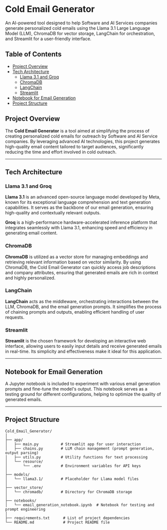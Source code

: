 # Cold Email Generator

An AI-powered tool designed to help Software and AI Services companies generate personalized cold emails using the Llama 3.1 Large Language Model (LLM), ChromaDB for vector storage, LangChain for orchestration, and Streamlit for a user-friendly interface.

## Table of Contents

- [Project Overview](#project-overview)
- [Tech Architecture](#tech-architecture)
  - [Llama 3.1 and Groq](#llama-31-and-groq)
  - [ChromaDB](#chromadb)
  - [LangChain](#langchain)
  - [Streamlit](#streamlit)
- [Notebook for Email Generation](#notebook-for-email-generation)
- [Project Structure](#project-structure)


## Project Overview

The **Cold Email Generator** is a tool aimed at simplifying the process of creating personalized cold emails for outreach by Software and AI Service companies. By leveraging advanced AI technologies, this project generates high-quality email content tailored to target audiences, significantly reducing the time and effort involved in cold outreach.

---

## Tech Architecture

### Llama 3.1 and Groq

**Llama 3.1** is an advanced open-source language model developed by Meta, known for its exceptional language comprehension and text generation capabilities. It serves as the backbone of our email generation, ensuring high-quality and contextually relevant outputs.

**Groq** is a high-performance hardware-accelerated inference platform that integrates seamlessly with Llama 3.1, enhancing speed and efficiency in generating email content.

### ChromaDB

**ChromaDB** is utilized as a vector store for managing embeddings and retrieving relevant information based on vector similarity. By using ChromaDB, the Cold Email Generator can quickly access job descriptions and company attributes, ensuring that generated emails are rich in context and highly personalized.

### LangChain

**LangChain** acts as the middleware, orchestrating interactions between the LLM, ChromaDB, and the email generation prompts. It simplifies the process of chaining prompts and outputs, enabling efficient handling of user requests.

### Streamlit

**Streamlit** is the chosen framework for developing an interactive web interface, allowing users to easily input details and receive generated emails in real-time. Its simplicity and effectiveness make it ideal for this application.

---

## Notebook for Email Generation

A Jupyter notebook is included to experiment with various email generation prompts and fine-tune the model's output. This notebook serves as a testing ground for different configurations, helping to optimize the quality of generated emails.

---

## Project Structure

```plaintext
Cold_Email_Generator/
│
├── app/
│   ├── main.py          # Streamlit app for user interaction
│   ├── chains.py        # LLM chain management (prompt generation, output parsing)
│   ├── utils.py         # Utility functions for text processing
│   └── resource/
│       └── .env         # Environment variables for API keys
│
├── models/
│   └── llama3.1/        # Placeholder for Llama model files
│
├── vector_store/
│   └── chromadb/        # Directory for ChromaDB storage
│
├── notebooks/
│   └── email_generation_notebook.ipynb  # Notebook for testing and prompt engineering
│
├── requirements.txt      # List of project dependencies
└── README.md             # Project README file



